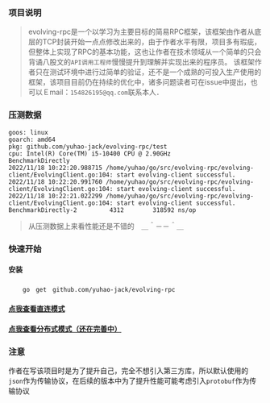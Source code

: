 ### 项目说明
> evolving-rpc是一个以学习为主要目标的简易RPC框架，该框架由作者从底层的TCP封装开始一点点修改出来的，由于作者水平有限，项目多有瑕疵，但整体上实现了RPC的基本功能，这也让作者在技术领域从一个简单的只会背诵八股文的`API调用工程师`慢慢提升到理解并实现出来的程序员。
> 该框架作者只在测试环境中进行过简单的验证，还不是一个成熟的可投入生产使用的框架，该项目目前仍在持续的优化中，诸多问题读者可在issue中提出，也可以Ｅmail：`154826195@qq.com`联系本人．

### 压测数据
```
goos: linux
goarch: amd64
pkg: github.com/yuhao-jack/evolving-rpc/test
cpu: Intel(R) Core(TM) i5-10400 CPU @ 2.90GHz
BenchmarkDirectly
2022/11/18 10:22:20.988715 /home/yuhao/go/src/evolving-rpc/evolving-client/EvolvingClient.go:104: start evolving-client successful.
2022/11/18 10:22:20.991760 /home/yuhao/go/src/evolving-rpc/evolving-client/EvolvingClient.go:104: start evolving-client successful.
2022/11/18 10:22:21.022299 /home/yuhao/go/src/evolving-rpc/evolving-client/EvolvingClient.go:104: start evolving-client successful.
BenchmarkDirectly-2   	    4312	    318592 ns/op
```
> 从压测数据上来看性能还是不错的　＿＾－－＾＿
### 快速开始　
####    安装
　　```go　get　github.com/yuhao-jack/evolving-rpc```

####    [点我查看直连模式](./test/directly_rpc_test.go)

####    [点我查看分布式模式（还在完善中）](./test/distributed_rpc_test.go) 

### 注意
作者在写该项目时是为了提升自己，完全不想引入第三方库，所以默认使用的`json`作为传输协议，在后续的版本中为了提升性能可能考虑引入`protobuf`作为传输协议
